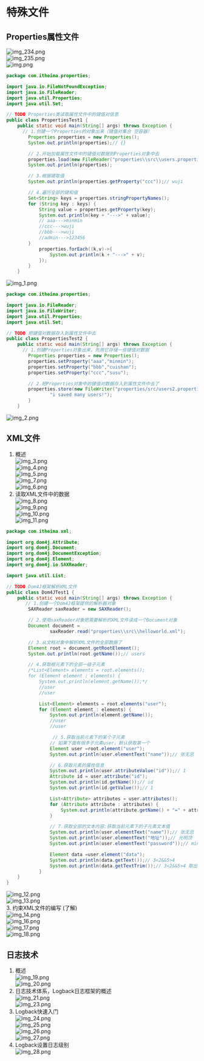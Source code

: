 # 特殊文件  

##   Properties属性文件  
![img_234.png](image2/img_234.png)  
![img_235.png](image2/img_235.png)  
![img.png](img.png)  
```java
package com.itheima.properties;

import java.io.FileNotFoundException;
import java.io.FileReader;
import java.util.Properties;
import java.util.Set;

// TODO Properties类读取属性文件中的键值对信息
public class PropertiesTest1 {
    public static void main(String[] args) throws Exception {
      // 1.创建一个Properties的对象出来（键值对集合 空容器）
        Properties properties = new Properties();
        System.out.println(properties);// {}

        // 2.开始加载属性文件中的键值对数据到Properties对象中去
        properties.load(new FileReader("properties\\src\\users.properties"));
        System.out.println(properties);

        // 3.根据键取值
        System.out.println(properties.getProperty("ccc"));// wuji

        // 4.遍历全部的键和值
        Set<String> keys = properties.stringPropertyNames();
        for (String key : keys) {
            String value = properties.getProperty(key);
            System.out.println(key + "--->" + value);
            // aaa--->minmin
            //ccc--->wuji
            //bbb--->wuji
            //admin--->123456
        }
            properties.forEach((k,v)->{
                System.out.println(k + "--->" + v);
            });
        }
    }


```
![img_1.png](img_1.png)  
```java
package com.itheima.properties;

import java.io.FileReader;
import java.io.FileWriter;
import java.util.Properties;
import java.util.Set;

// TODO 把键值对数据存入到属性文件中去
public class PropertiesTest2 {
    public static void main(String[] args) throws Exception {
      // 1.创建Properties对象出来，先用它存储一些键值对数据
        Properties properties = new Properties();
        properties.setProperty("aaa","minmin");
        properties.setProperty("bbb","cuishan");
        properties.setProperty("ccc","susu");

        // 2.把Properties对象中的键值对数据存入到属性文件中去了
        properties.store(new FileWriter("properties/src/users2.properties"),
                "i saved many users!");
        }
    }


```
![img_2.png](img_2.png)  

##  XML文件    
1.  概述  
![img_3.png](img_3.png)   
![img_4.png](img_4.png)  
![img_5.png](img_5.png)  
![img_7.png](img_7.png)  
![img_6.png](img_6.png)  
2.  读取XML文件中的数据  
![img_8.png](img_8.png)  
![img_9.png](img_9.png)  
![img_10.png](img_10.png)  
![img_11.png](img_11.png)  
```java
package com.itheima.xml;

import org.dom4j.Attribute;
import org.dom4j.Document;
import org.dom4j.DocumentException;
import org.dom4j.Element;
import org.dom4j.io.SAXReader;

import java.util.List;

// TODO Dom4J框架解析XML文件
public class Dom4JTest1 {
    public static void main(String[] args) throws Exception {
       // 1.创建一个Dom4J框架提供的解析器对象
        SAXReader saxReader = new SAXReader();

        // 2.使用saxReader对象把需要解析的XML文件读成一个Document对象
        Document document =
                saxReader.read("properties\\src\\helloworld.xml");

        // 3.从文档对象中解析XML文件的全部数据了
        Element root = document.getRootElement();
        System.out.println(root.getName());// users

        // 4.获取根元素下的全部一级子元素
        /*List<Element> elements = root.elements();
        for (Element element : elements) {
            System.out.println(element.getName());*/
            //user
            //user

            List<Element> elements = root.elements("user");
            for (Element element : elements) {
                System.out.println(element.getName());
                //user
                //user

                 // 5.获取当前元素下的某个子元素
                // 如果下面有很多子元素user，默认获取第一个
                Element user =root.element("user");
                System.out.println(user.elementText("name"));// 张无忌

                // 6.获取元素的属性信息
                System.out.println(user.attributeValue("id"));// 1
                Attribute id = user.attribute("id");
                System.out.println(id.getName());// id
                System.out.println(id.getValue());// 1

                List<Attribute> attributes = user.attributes();
                for (Attribute attribute : attributes) {
                    System.out.println(attribute.getName() + "=" + attribute.getValue());
                }

                // 7.获取全部的文本内容:获取当前元素下的子元素文本值
                System.out.println(user.elementText("name"));// 张无忌
                System.out.println(user.elementText("地址"));// 光明顶
                System.out.println(user.elementText("password"));// minmin

                Element data =user.element("data");
                System.out.println(data.getText());// 3<2&&5>4
                System.out.println(data.getTextTrim());// 3<2&&5>4 取出文本去除前后空格
            }
    }
}

```  
![img_12.png](img_12.png)  
![img_13.png](img_13.png)  
3.  约束XML文件的编写 (了解)   
![img_14.png](img_14.png)  
![img_16.png](img_16.png)  
![img_17.png](img_17.png)  
![img_18.png](img_18.png)  

##  日志技术  
1.  概述  
![img_19.png](img_19.png)  
![img_20.png](img_20.png)  
2.  日志技术体系，Logback日志框架的概述  
![img_21.png](img_21.png)  
![img_23.png](img_23.png)  
3.  Logback快速入门  
![img_24.png](img_24.png)  
![img_25.png](img_25.png)  
![img_26.png](img_26.png)  
![img_27.png](img_27.png)  
4.  Logback设置日志级别  
![img_28.png](img_28.png)  







